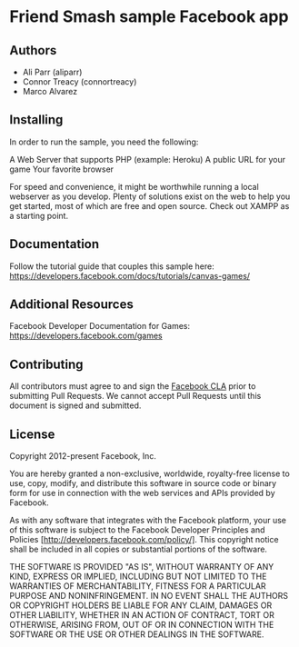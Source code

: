 # Friend Smash sample Facebook app

## Authors

* Ali Parr (aliparr)
* Connor Treacy (connortreacy)
* Marco Alvarez

## Installing

In order to run the sample, you need the following:

A Web Server that supports PHP (example: Heroku)
A public URL for your game
Your favorite browser

For speed and convenience, it might be worthwhile running a local webserver as you develop. Plenty of solutions exist on the web to help you get started, most of which are free and open source. Check out XAMPP as a starting point.

## Documentation

Follow the tutorial guide that couples this sample here: https://developers.facebook.com/docs/tutorials/canvas-games/


## Additional Resources

Facebook Developer Documentation for Games: https://developers.facebook.com/games

## Contributing

All contributors must agree to and sign the [Facebook CLA](https://developers.facebook.com/opensource/cla) prior to submitting Pull Requests. We cannot accept Pull Requests until this document is signed and submitted.

## License

Copyright 2012-present Facebook, Inc.

You are hereby granted a non-exclusive, worldwide, royalty-free license to use, copy, modify, and distribute this software in source code or binary form for use in connection with the web services and APIs provided by Facebook.

As with any software that integrates with the Facebook platform, your use of this software is subject to the Facebook Developer Principles and Policies [http://developers.facebook.com/policy/]. This copyright notice shall be included in all copies or substantial portions of the software.

THE SOFTWARE IS PROVIDED "AS IS", WITHOUT WARRANTY OF ANY KIND, EXPRESS OR IMPLIED, INCLUDING BUT NOT LIMITED TO THE WARRANTIES OF MERCHANTABILITY, FITNESS FOR A PARTICULAR PURPOSE AND NONINFRINGEMENT. IN NO EVENT SHALL THE AUTHORS OR COPYRIGHT HOLDERS BE LIABLE FOR ANY CLAIM, DAMAGES OR OTHER LIABILITY, WHETHER IN AN ACTION OF CONTRACT, TORT OR OTHERWISE, ARISING FROM, OUT OF OR IN CONNECTION WITH THE SOFTWARE OR THE USE OR OTHER DEALINGS IN THE SOFTWARE.
